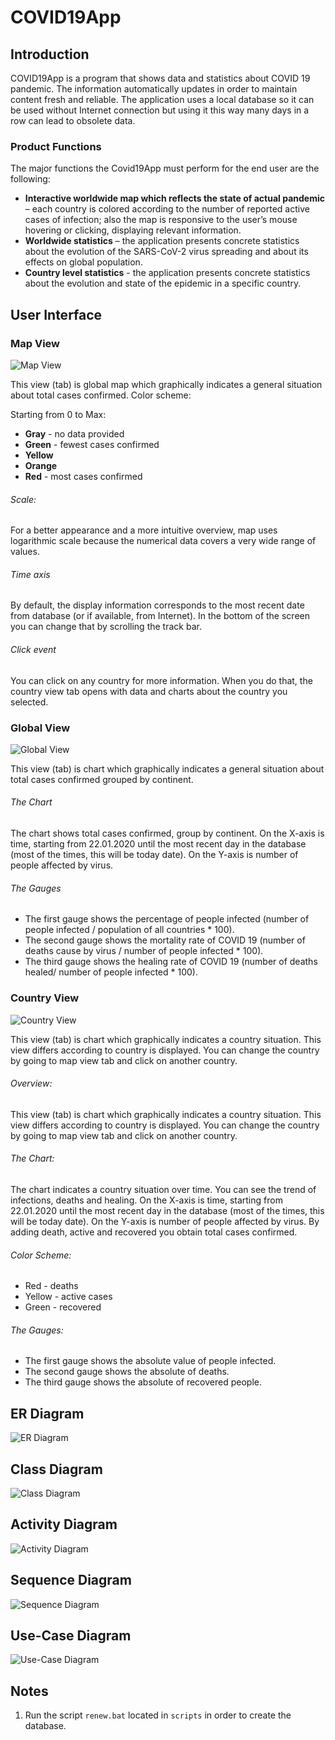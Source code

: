 # COVID19App

## Introduction

COVID19App is a program that shows data and statistics about COVID 19 pandemic.
The information automatically updates in order to maintain content fresh and reliable.
The application uses a local database so it can be used without Internet connection but using it this way many days in a row can lead to obsolete data.

### Product Functions

The major functions the Covid19App must perform for the end user are the following:
* __Interactive worldwide map which reflects the state of actual pandemic__ – each country is colored according to the number of reported active cases of infection; also the map is responsive to the user’s mouse hovering or clicking, displaying relevant information.
* __Worldwide statistics__ – the application presents concrete statistics about the evolution of the SARS-CoV-2 virus spreading and about its effects on global population.
* __Country level statistics__ - the application presents concrete statistics about the evolution and state of the epidemic in a specific country.

## User Interface
### Map View

![Map View](https://github.com/ppetrica/ProiectIP/blob/master/Documentation/ss/map_view.png)


This view (tab) is global map which graphically indicates a general situation about total cases confirmed.
Color scheme:

Starting from 0 to Max:
* __Gray__ - no data provided
* __Green__ - fewest cases confirmed
* __Yellow__
* __Orange__
* __Red__ - most cases confirmed

###### Scale:

For a better appearance and a more intuitive overview, map uses logarithmic scale because the numerical data covers a very wide range of values.

###### Time axis

By default, the display information corresponds to the most recent date from database (or if available, from Internet).
In the bottom of the screen you can change that by scrolling the track bar.

###### Click event

You can click on any country for more information. When you do that, the country view tab opens with data and charts about the country you selected.

### Global View

![Global View](https://github.com/ppetrica/ProiectIP/blob/master/Documentation/ss/global_view.png)

This view (tab) is chart which graphically indicates a general situation about total cases confirmed grouped by continent.

 ###### The Chart

The chart shows total cases confirmed, group by continent.
On the X-axis is time, starting from 22.01.2020 until the most recent day in the database (most of the times, this will be today date).
On the Y-axis is number of people affected by virus.

###### The Gauges

* The first gauge shows the percentage of people infected (number of people infected / population of all countries * 100).
* The second gauge shows the mortality rate of COVID 19 (number of deaths cause by virus / number of people infected * 100).
* The third gauge shows the healing rate of COVID 19 (number of deaths healed/ number of people infected * 100).


### Country View

![Country View](https://github.com/ppetrica/ProiectIP/blob/master/Documentation/ss/country_view.png)


This view (tab) is chart which graphically indicates a country situation.
This view differs according to country is displayed. You can change the country by going to map view tab and click on another country.

###### Overview:

This view (tab) is chart which graphically indicates a country situation.
This view differs according to country is displayed. You can change the country by going to map view tab and click on another country.

###### The Chart:
The chart indicates a country situation over time. You can see the trend of infections, deaths and healing.
On the X-axis is time, starting from 22.01.2020 until the most recent day in the database (most of the times, this will be today date).
On the Y-axis is number of people affected by virus. By adding death, active and recovered you obtain total cases confirmed.

###### Color Scheme:
* Red - deaths
* Yellow - active cases
* Green - recovered

###### The Gauges:
* The first gauge shows the absolute value of people infected.
* The second gauge shows the absolute of deaths.
* The third gauge shows the absolute of recovered people.


## ER Diagram

![ER Diagram](https://github.com/ppetrica/ProiectIP/blob/master/Documentation/database/COVID_database_relational_model.png)


## Class Diagram

![Class Diagram](https://github.com/ppetrica/ProiectIP/blob/master/Documentation/diagrams/images/class_diagram.png)


## Activity Diagram

![Activity Diagram](https://github.com/ppetrica/ProiectIP/blob/master/Documentation/diagrams/images/COVID-Activity-Diagram.png)


## Sequence Diagram

![Sequence Diagram](https://github.com/ppetrica/ProiectIP/blob/master/Documentation/diagrams/images/COVID-Sequence-Diagram.png)


## Use-Case Diagram

![Use-Case Diagram](https://github.com/ppetrica/ProiectIP/blob/master/Documentation/diagrams/images/COVID-UseCase-Diagram.png)


## Notes

1. Run the script `renew.bat` located in `scripts` in order to create the database.